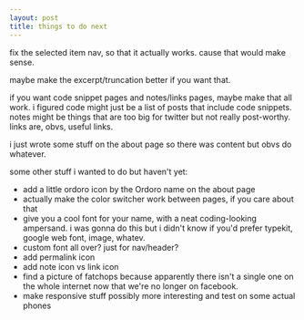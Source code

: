 ```yaml
---
layout: post
title: things to do next
---
```


fix the selected item nav, so that it actually works. cause that would make sense.

maybe make the excerpt/truncation better if you want that.

if you want code snippet pages and notes/links pages, maybe make that all work. i figured code might just be a list of posts that include code snippets. notes might be things that are too big for twitter but not really post-worthy. links are, obvs, useful links.

i just wrote some stuff on the about page so there was content but obvs do whatever.

some other stuff i wanted to do but haven't yet:

* add a little ordoro icon by the Ordoro name on the about page
* actually make the color switcher work between pages, if you care about that
* give you a cool font for your name, with a neat coding-looking ampersand. i was gonna do this but i didn't know if you'd prefer typekit, google web font, image, whatev. 
* custom font all over? just for nav/header?
* add permalink icon
* add note icon vs link icon
* find a picture of fatchops because apparently there isn't a single one on the whole internet now that we're no longer on facebook.
* make responsive stuff possibly more interesting and test on some actual phones